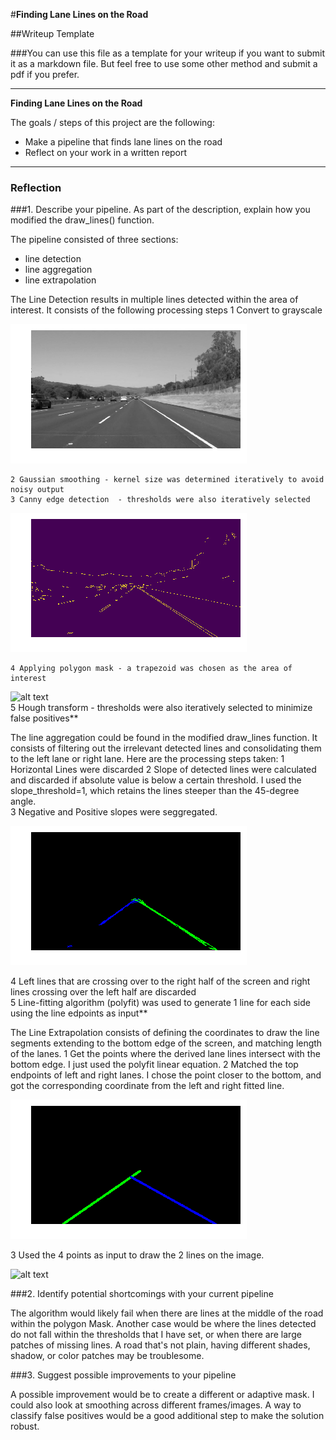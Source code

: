 #**Finding Lane Lines on the Road** 

##Writeup Template

###You can use this file as a template for your writeup if you want to submit it as a markdown file. But feel free to use some other method and submit a pdf if you prefer.

---

**Finding Lane Lines on the Road**

The goals / steps of this project are the following:
* Make a pipeline that finds lane lines on the road
* Reflect on your work in a written report


[//]: # (Image References)

[image1]: ./examples/grayscale.jpg "Grayscale"
[image2]: ./examples/canny.jpg "Canny"
[image3]: ./examples/poly.jpg "Polygon Mask"
[image4]: ./examples/LR_lines.jpg "Left and Right Lines"
[image5]: ./examples/mismatch_top.jpg "Overlap"
[image6]: ./examples/match.jpg "Matched"
[image7]: ./examples/match_red.jpg "Final Image"

---

### Reflection

###1. Describe your pipeline. As part of the description, explain how you modified the draw_lines() function.

The pipeline consisted of three sections:
- line detection
- line aggregation
- line extrapolation

 The Line Detection results in multiple lines detected within the area of interest. 
 It consists of the following processing steps
    1 Convert to grayscale
    
![alt text][image1]    

    2 Gaussian smoothing - kernel size was determined iteratively to avoid noisy output
    3 Canny edge detection  - thresholds were also iteratively selected
    
![alt text][image2]    

    4 Applying polygon mask - a trapezoid was chosen as the area of interest
    
![alt text][image3]    
    5 Hough transform - thresholds were also iteratively selected to minimize false positives**

The line aggregation could be found in the modified draw_lines function.
It consists of filtering out the irrelevant detected lines and consolidating them to the left lane or right lane. 
Here are the processing steps taken:
   1 Horizontal Lines were discarded
   2 Slope of detected lines were calculated and discarded if absolute value is below a certain threshold. 
       I used the slope_threshold=1, which retains the lines steeper than the 45-degree angle.       
   3 Negative and Positive slopes were seggregated.
   
![alt text][image4]   

   4 Left lines that are crossing over to the right half of the screen and right lines crossing over the left half are discarded  
   5 Line-fitting algorithm (polyfit) was used to generate 1 line for each side using the line edpoints as input**


The Line Extrapolation consists of defining the coordinates to draw the line segments extending to the 
bottom edge of the screen, and matching length of the lanes.
   1 Get the points where the derived lane lines intersect with the bottom edge. I just used the polyfit linear equation.
   2 Matched the top endpoints of left and right lanes. I chose the point closer to the bottom, and got the corresponding 
      coordinate from the left and right fitted line.

![alt text][image5]

   3 Used the 4 points as input to draw the 2 lines on the image.

![alt text][image6]

###2. Identify potential shortcomings with your current pipeline


The algorithm would likely fail when there are lines at the middle of the road within the polygon Mask. 
Another case would be where the lines detected do not fall within the thresholds that I have set, or when there are large patches of missing lines. 
A road that's not plain, having different shades, shadow, or color patches may be troublesome. 

###3. Suggest possible improvements to your pipeline

A possible improvement would be to create a different or adaptive mask.
I could also look at smoothing across different frames/images.
A way to classify false positives would be a good additional step to make the solution robust.


